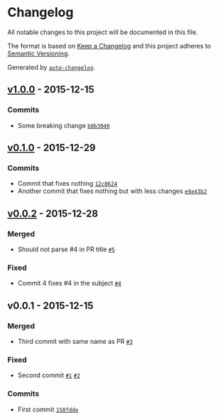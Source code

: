 # Changelog

All notable changes to this project will be documented in this file.

The format is based on [Keep a Changelog](http://keepachangelog.com/en/1.0.0/)
and this project adheres to [Semantic Versioning](http://semver.org/spec/v2.0.0.html).

Generated by [`auto-changelog`](https://github.com/CookPete/auto-changelog).

## [v1.0.0](https://github.com/user/repo/compare/v0.1.0...v1.0.0) - 2015-12-15

### Commits

- Some breaking change [`b0b3040`](https://github.com/user/repo/commit/b0b304049847d9568585bc11399fa6cfa4cab5dc)

## [v0.1.0](https://github.com/user/repo/compare/v0.0.2...v0.1.0) - 2015-12-29

### Commits

- Commit that fixes nothing [`12c0624`](https://github.com/user/repo/commit/12c0624e7e419a70bd5f3b403d7e0bd8f23ec617)
- Another commit that fixes nothing but with less changes [`e9a43b2`](https://github.com/user/repo/commit/e9a43b2bf50449fc0d84465308e6008cc1597bb3)

## [v0.0.2](https://github.com/user/repo/compare/v0.0.1...v0.0.2) - 2015-12-28

### Merged

- Should not parse #4 in PR title [`#5`](https://github.com/user/repo/pull/5)

### Fixed

- Commit 4 fixes #4 in the subject [`#4`](https://github.com/user/repo/issues/4)

## v0.0.1 - 2015-12-15

### Merged

- Third commit with same name as PR [`#3`](https://github.com/user/repo/pull/3)

### Fixed

- Second commit [`#1`](https://github.com/user/repo/issues/1) [`#2`](https://github.com/user/repo/issues/2)

### Commits

- First commit [`158fdde`](https://github.com/user/repo/commit/158fdde54b6188c9f9ca3034e9cb5bcc3fe3ff69)
